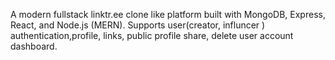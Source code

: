 A modern fullstack linktr.ee clone like platform built with MongoDB, Express, React, and Node.js (MERN).
Supports user(creator, influncer ) authentication,profile, links, public profile share, delete user account dashboard.
